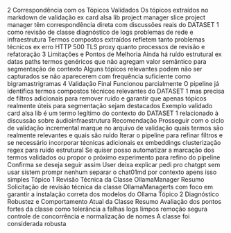  2 Correspondência com os Tópicos Validados
 Os tópicos extraídos no markdown de validação ex card alsa lib project manager slice project manager têm correspondência direta com discussões reais do DATASET 1 como revisão de classe diagnóstico de logs problemas de rede e infraestrutura
 Termos compostos extraídos refletem tanto problemas técnicos ex erro HTTP 500 TLS proxy quanto processos de revisão e refatoração
 3 Limitações e Pontos de Melhoria
 Ainda há ruído estrutural ex datas paths termos genéricos que não agregam valor semântico para segmentação de contexto
 Alguns tópicos relevantes podem não ser capturados se não aparecerem com frequência suficiente como bigramastrigramas
 4 Validação Final
 Funcionou parcialmente O pipeline já identifica termos compostos técnicos relevantes do DATASET 1 mas precisa de filtros adicionais para remover ruído e garantir que apenas tópicos realmente úteis para segmentação sejam destacados
 Exemplo validado card alsa lib é um termo legítimo do contexto do DATASET 1 relacionado à discussão sobre áudioinfraestrutura
Recomendação
 Prosseguir com o ciclo de validação incremental marque no arquivo de validação quais termos são realmente relevantes e quais são ruído
 Iterar o pipeline para refinar filtros e se necessário incorporar técnicas adicionais ex embeddings clusterização regex para ruído estrutural
Se quiser posso automatizar a marcação dos termos validados ou propor o próximo experimento para refino do pipeline Confirma se deseja seguir assim
User
deixa explicar pedi pro chatgpt sem usar sistem prompr nenhum separar o chat01md
por contexto apens
isso simples
 Tópico 1  Revisão Técnica da Classe OllamaManager
Resumo Solicitação de revisão técnica da classe OllamaManagerts com foco em garantir a instalação correta dos modelos do Ollama
 Tópico 2  Diagnóstico Robustez e Comportamento Atual da Classe
Resumo Avaliação dos pontos fortes da classe como tolerância a falhas logs limpos remoção segura controle de concorrência e normalização de nomes A classe foi considerada robusta